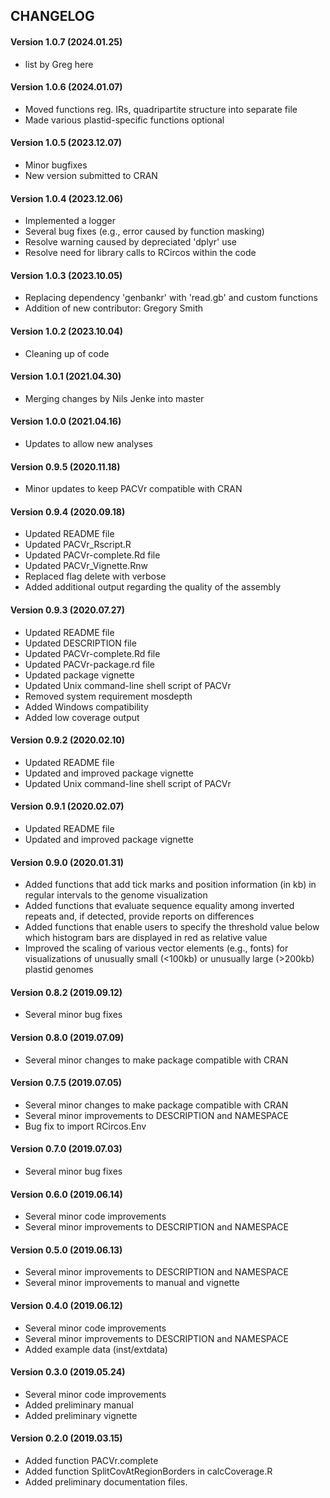 CHANGELOG
---------

#### Version 1.0.7 (2024.01.25)
* list by Greg here

#### Version 1.0.6 (2024.01.07)
* Moved functions reg. IRs, quadripartite structure into separate file
* Made various plastid-specific functions optional

#### Version 1.0.5 (2023.12.07)
* Minor bugfixes
* New version submitted to CRAN

#### Version 1.0.4 (2023.12.06)
* Implemented a logger
* Several bug fixes (e.g., error caused by function masking)
* Resolve warning caused by depreciated 'dplyr' use
* Resolve need for library calls to RCircos within the code

#### Version 1.0.3 (2023.10.05)
* Replacing dependency 'genbankr' with 'read.gb' and custom functions
* Addition of new contributor: Gregory Smith

#### Version 1.0.2 (2023.10.04)
* Cleaning up of code

#### Version 1.0.1 (2021.04.30)
* Merging changes by Nils Jenke into master

#### Version 1.0.0 (2021.04.16)
* Updates to allow new analyses

#### Version 0.9.5 (2020.11.18)
* Minor updates to keep PACVr compatible with CRAN

#### Version 0.9.4 (2020.09.18)
* Updated README file
* Updated PACVr_Rscript.R
* Updated PACVr-complete.Rd file
* Updated PACVr_Vignette.Rnw
* Replaced flag delete with verbose
* Added additional output regarding the quality of the assembly

#### Version 0.9.3 (2020.07.27)
* Updated README file
* Updated DESCRIPTION file
* Updated PACVr-complete.Rd file
* Updated PACVr-package.rd file
* Updated package vignette
* Updated Unix command-line shell script of PACVr
* Removed system requirement mosdepth
* Added Windows compatibility
* Added low coverage output

#### Version 0.9.2 (2020.02.10)
* Updated README file
* Updated and improved package vignette
* Updated Unix command-line shell script of PACVr

#### Version 0.9.1 (2020.02.07)
* Updated README file
* Updated and improved package vignette

#### Version 0.9.0 (2020.01.31)
* Added functions that add tick marks and position information (in kb) in regular intervals to the genome visualization
* Added functions that evaluate sequence equality among inverted repeats and, if detected, provide reports on differences
* Added functions that enable users to specify the threshold value below which histogram bars are displayed in red as relative value
* Improved the scaling of various vector elements (e.g., fonts) for visualizations of unusually small (<100kb) or unusually large (>200kb) plastid genomes

#### Version 0.8.2 (2019.09.12)
* Several minor bug fixes

#### Version 0.8.0 (2019.07.09)
* Several minor changes to make package compatible with CRAN

#### Version 0.7.5 (2019.07.05)
* Several minor changes to make package compatible with CRAN
* Several minor improvements to DESCRIPTION and NAMESPACE
* Bug fix to import RCircos.Env

#### Version 0.7.0 (2019.07.03)
* Several minor bug fixes

#### Version 0.6.0 (2019.06.14)
* Several minor code improvements
* Several minor improvements to DESCRIPTION and NAMESPACE

#### Version 0.5.0 (2019.06.13)
* Several minor improvements to DESCRIPTION and NAMESPACE
* Several minor improvements to manual and vignette

#### Version 0.4.0 (2019.06.12)
* Several minor code improvements
* Several minor improvements to DESCRIPTION and NAMESPACE
* Added example data (inst/extdata)

#### Version 0.3.0 (2019.05.24)
* Several minor code improvements
* Added preliminary manual
* Added preliminary vignette

#### Version 0.2.0 (2019.03.15)
* Added function PACVr.complete
* Added function SplitCovAtRegionBorders in calcCoverage.R
* Added preliminary documentation files.
